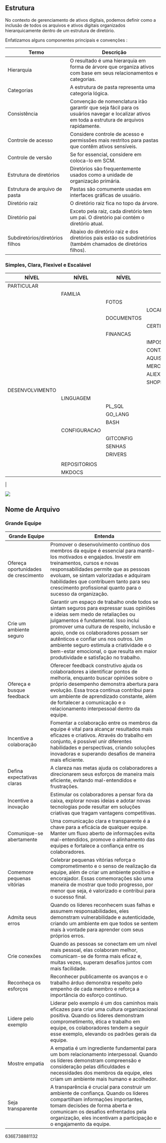 ## Estrutura
No contexto de gerenciamento de ativos digitais, podemos definir como a inclusão de todos os arquivos e ativos digitais organizados hierarquicamente dentro de um estrutura de diretório.

Enfatizamos alguns componentes principais e convenções :

| Termo                   | Descrição     |
| -----                   | ------        |
| Hierarquia              | O resultado é uma hierarquia em forma de árvore que organiza ativos com base em seus relacionamentos e categorias. |
|Categorias               | A estrutura de pasta representa uma categoria lógica. |
| Consistência            | Convenção de nomenclatura irão garantir que seja fácil para os usuários navegar e localizar ativos em toda a estrutura de arquivos rapidamente. |
| Controle de acesso      | Considere controle de acesso e permissões mais restritos para pastas que contêm ativos sensíveis. |
| Controle de versão      | Se for essencial, considere em coloca-lo em SCM. |
| Estrutura de diretórios | Diretórios são frequentemente usados como a unidade de organização primária. |
| Estrutura de arquivo de pasta | Pastas são comumente usadas em interfaces gráficas de usuário. |
| Diretório raiz          | O diretório raiz fica no topo da árvore. |
| Diretório pai           |  Exceto pela raiz, cada diretório tem um pai. O diretório pai contém o diretório atual. |
| Subdiretórios/diretórios filhos | Abaixo do diretório raiz e dos diretórios pais estão os subdiretórios (também chamados de diretórios filhos). |

### Simples, Clara, Flexivel e Escalável

| NÍVEL           | NÍVEL        | NÍVEL      | NÍVEL             | NÍVEL        | NÍVEL      | NÍVEL            | NÍVEL       | NÍVEL   |
| ----            | ----         | ----       | ----              | ----         | ----       | ----             | ----        | ----    |
| PARTICULAR      |              |            |                   | PROFISSIONAL |            |                  |             |         |
|                 | FAMILIA      |            |                   |              | CLIENTES   |                  |             |         |
|                 |              | FOTOS      |                   |              |            | CONVERSAS        |             |         |
|                 |              |            | LOCAL             |              |            |                  | REUNIAO     |         |
|                 |              | DOCUMENTOS |                   |              |            | PROJETOS         |             |         |
|                 |              |            | CERTIFICADOS      |              |            |                  | PROJETO_001 |         |
|                 |              | FINANCAS   |                   |              |            |                  | PROJEOT_002 |         |
|                 |              |            | IMPOSTO_RENDA     |              |            |                  |             |         |
|                 |              |            | CONTAS_PUBLICAS   |              |            |                  |             |         |
|                 |              |            | AQUISICOES        |              |            |                  |             |         |
|                 |              |            |     MERCADO_LIVRE |              |            |                  |             |         |
|                 |              |            |     ALIEXPRESS    |              |            |                  |             |         |
|                 |              |            |     SHOPPE        |              |            |                  |             |         |
| DESENVOLVIMENTO |              |            |                   |              |            |                  |             |         |
|                 | LINGUAGEM    |            |                   |              |            |                  |             |         |
|                 |              | PL_SQL     |                   |              |            |                  |             |         |
|                 |              | GO_LANG    |                   |              |            |                  |             |         |
|                 |              | BASH       |                   |              |            |                  |             |         |
|                 | CONFIGURACAO |            |                   |              |            |                  |             |         |
|                 |              | GITCONFIG  |                   |              |            |                  |             |         |
|                 |              | SENHAS     |                   |              |            |                  |             |         |
|                 |              | DRIVERS    |                   |              |            |                  |             |         |
|                 |              |            |                   |              |            |                  |             |         |
|                 | REPOSITORIOS |            |                   |              |            |                  |             |         |
|                 | MKDOCS       |            |                   |              |            |                  |             |         |
|

![](img/disco-interno-padrao.png)

## Nome de Arquivo


### Grande Equipe

 | Grande Equipe                        | Entenda |
 | ----------                           | ----------- |
 | Ofereça oportunidades de crescimento | Promover o desenvolvimento contínuo dos membros da equipe é essencial para mantê-los motivados e engajados. Investir em treinamentos, cursos e novas responsabilidades permite que as pessoas evoluam, se sintam valorizadas e adquiram habilidades que contribuem tanto para seu crescimento profissional quanto para o sucesso da organização. |
 | Crie um ambiente seguro              | Garantir um espaço de trabalho onde todos se sintam seguros para expressar suas opiniões e ideias sem medo de retaliações ou julgamentos é fundamental. Isso inclui promover uma cultura de respeito, inclusão e apoio, onde os colaboradores possam ser autênticos e confiar uns nos outros. Um ambiente seguro estimula a criatividade e o bem-estar emocional, o que resulta em maior produtividade e satisfação no trabalho. |
 | Ofereça e busque feedback            | Oferecer feedback construtivo ajuda os colaboradores a identificar pontos de melhoria, enquanto buscar opiniões sobre o próprio desempenho demonstra abertura para evolução. Essa troca contínua contribui para um ambiente de aprendizado constante, além de fortalecer a comunicação e o relacionamento interpessoal dentro da equipe. |
 | Incentive a colaboração              | Fomentar a colaboração entre os membros da equipe é vital para alcançar resultados mais eficazes e criativos. Através do trabalho em conjunto, é possível unir diferentes habilidades e perspectivas, criando soluções inovadoras e superando desafios de maneira mais eficiente.  |
 | Defina expectativas claras           | A clareza nas metas ajuda os colaboradores a direcionarem seus esforços de maneira mais eficiente, evitando mal-entendidos e frustrações.  |
 | Incentive a inovação                 | Estimular os colaboradores a pensar fora da caixa, explorar novas ideias e adotar novas tecnologias pode resultar em soluções criativas que tragam vantagens competitivas.  |
 | Comunique-se abertamente             | Uma comunicação clara e transparente é a chave para a eficácia de qualquer equipe. Manter um fluxo aberto de informações evita mal-entendidos, promove o alinhamento das equipes e fortalece a confiança entre os colaboradores. |
 | Comemore pequenas vitórias           | Celebrar pequenas vitórias reforça o comprometimento e o senso de realização da equipe, além de criar um ambiente positivo e encorajador. Essas comemorações são uma maneira de mostrar que todo progresso, por menor que seja, é valorizado e contribui para o sucesso final. |
 | Admita seus erros                    | Quando os líderes reconhecem suas falhas e assumem responsabilidades, eles demonstram vulnerabilidade e autenticidade, criando um ambiente em que todos se sentem mais à vontade para aprender com seus próprios erros.  |
 | Crie conexões                        | Quando as pessoas se conectam em um nível mais pessoal, elas colaboram melhor, comunicam-se de forma mais eficaz e, muitas vezes, superam desafios juntos com mais facilidade.                                                                                             |
 | Reconheça os esforços                | Reconhecer publicamente os avanços e o trabalho árduo demonstra respeito pelo empenho de cada membro e reforça a importância do esforço contínuo.                                                                                                                          |
 | Lidere pelo exemplo                  | Liderar pelo exemplo é um dos caminhos mais eficazes para criar uma cultura organizacional positiva. Quando os líderes demonstram comprometimento, ética e trabalho em equipe, os colaboradores tendem a seguir esse exemplo, elevando os padrões gerais da equipe.        |
 | Mostre empatia                       | A empatia é um ingrediente fundamental para um bom relacionamento interpessoal. Quando os líderes demonstram compreensão e consideração pelas dificuldades e necessidades dos membros da equipe, eles criam um ambiente mais humano e acolhedor.                           |
 | Seja transparente                    | A transparência é crucial para construir um ambiente de confiança. Quando os líderes compartilham informações importantes, tomam decisões de forma aberta e comunicam os desafios enfrentados pela organização, eles incentivam a participação e o engajamento da equipe.  |



636E738881132
